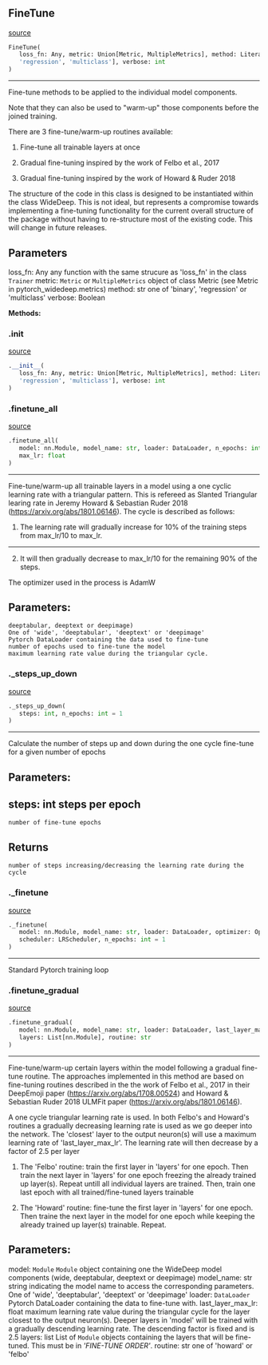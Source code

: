 #


## FineTune
[source](https://github.com/jrzaurin/pytorch-widedeep/blob/master/pytorch_widedeep/training/_finetune.py/#L13)
```python 
FineTune(
   loss_fn: Any, metric: Union[Metric, MultipleMetrics], method: Literal['binary',
   'regression', 'multiclass'], verbose: int
)
```


---
Fine-tune methods to be applied to the individual model components.

Note that they can also be used to "warm-up" those components before
the joined training.

There are 3 fine-tune/warm-up routines available:

1) Fine-tune all trainable layers at once

2) Gradual fine-tuning inspired by the work of Felbo et al., 2017

3) Gradual fine-tuning inspired by the work of Howard & Ruder 2018

The structure of the code in this class is designed to be instantiated
within the class WideDeep. This is not ideal, but represents a
compromise towards implementing a fine-tuning functionality for the
current overall structure of the package without having to
re-structure most of the existing code. This will change in future
releases.

Parameters
----------
loss_fn: Any
   any function with the same strucure as 'loss_fn' in the class ``Trainer``
metric: ``Metric`` or ``MultipleMetrics``
   object of class Metric (see Metric in pytorch_widedeep.metrics)
method: str
   one of 'binary', 'regression' or 'multiclass'
verbose: Boolean


**Methods:**


### .__init__
[source](https://github.com/jrzaurin/pytorch-widedeep/blob/master/pytorch_widedeep/training/_finetune.py/#L45)
```python
.__init__(
   loss_fn: Any, metric: Union[Metric, MultipleMetrics], method: Literal['binary',
   'regression', 'multiclass'], verbose: int
)
```


### .finetune_all
[source](https://github.com/jrzaurin/pytorch-widedeep/blob/master/pytorch_widedeep/training/_finetune.py/#L57)
```python
.finetune_all(
   model: nn.Module, model_name: str, loader: DataLoader, n_epochs: int,
   max_lr: float
)
```

---
Fine-tune/warm-up all trainable layers in a model using a one cyclic
learning rate with a triangular pattern. This is refereed as Slanted
Triangular learing rate in Jeremy Howard & Sebastian Ruder 2018
(https://arxiv.org/abs/1801.06146). The cycle is described as follows:

1) The learning rate will gradually increase for 10% of the training steps
from max_lr/10 to max_lr.

---
2) It will then gradually decrease to max_lr/10 for the remaining 90% of the
    steps.

The optimizer used in the process is AdamW

Parameters:
----------
    deeptabular, deeptext or deepimage)
    One of 'wide', 'deeptabular', 'deeptext' or 'deepimage'
    Pytorch DataLoader containing the data used to fine-tune
    number of epochs used to fine-tune the model
    maximum learning rate value during the triangular cycle.

### ._steps_up_down
[source](https://github.com/jrzaurin/pytorch-widedeep/blob/master/pytorch_widedeep/training/_finetune.py/#L289)
```python
._steps_up_down(
   steps: int, n_epochs: int = 1
)
```

---
Calculate the number of steps up and down during the one cycle fine-tune for a
given number of epochs

Parameters:
----------
steps: int
steps per epoch
---
    number of fine-tune epochs

Returns
-------
    number of steps increasing/decreasing the learning rate during the cycle

### ._finetune
[source](https://github.com/jrzaurin/pytorch-widedeep/blob/master/pytorch_widedeep/training/_finetune.py/#L237)
```python
._finetune(
   model: nn.Module, model_name: str, loader: DataLoader, optimizer: Optimizer,
   scheduler: LRScheduler, n_epochs: int = 1
)
```

---
Standard Pytorch training loop

### .finetune_gradual
[source](https://github.com/jrzaurin/pytorch-widedeep/blob/master/pytorch_widedeep/training/_finetune.py/#L112)
```python
.finetune_gradual(
   model: nn.Module, model_name: str, loader: DataLoader, last_layer_max_lr: float,
   layers: List[nn.Module], routine: str
)
```

---
Fine-tune/warm-up certain layers within the model following a
gradual fine-tune routine. The approaches implemented in this method are
based on fine-tuning routines described in the the work of Felbo et
al., 2017 in their DeepEmoji paper (https://arxiv.org/abs/1708.00524)
and Howard & Sebastian Ruder 2018 ULMFit paper
(https://arxiv.org/abs/1801.06146).

A one cycle triangular learning rate is used. In both Felbo's and
Howard's routines a gradually decreasing learning rate is used as we
go deeper into the network. The 'closest' layer to the output
neuron(s) will use a maximum learning rate of 'last_layer_max_lr'. The
learning rate will then decrease by a factor of 2.5 per layer

1) The 'Felbo' routine: train the first layer in 'layers' for one
   epoch. Then train the next layer in 'layers' for one epoch freezing
   the already trained up layer(s). Repeat untill all individual layers
   are trained. Then, train one last epoch with all trained/fine-tuned
   layers trainable

2) The 'Howard' routine: fine-tune the first layer in 'layers' for one
   epoch. Then traine the next layer in the model for one epoch while
   keeping the already trained up layer(s) trainable. Repeat.

Parameters:
----------
model: ``Module``
   ``Module`` object containing one the WideDeep model components (wide,
   deeptabular, deeptext or deepimage)
model_name: str
   string indicating the model name to access the corresponding parameters.
   One of 'wide', 'deeptabular', 'deeptext' or 'deepimage'
loader: ``DataLoader``
   Pytorch DataLoader containing the data to fine-tune with.
last_layer_max_lr: float
   maximum learning rate value during the triangular cycle for the layer
   closest to the output neuron(s). Deeper layers in 'model' will be trained
   with a gradually descending learning rate. The descending factor is fixed
   and is 2.5
layers: list
   List of ``Module`` objects containing the layers that will be fine-tuned.
   This must be in *'FINE-TUNE ORDER'*.
routine: str
   one of 'howard' or 'felbo'

